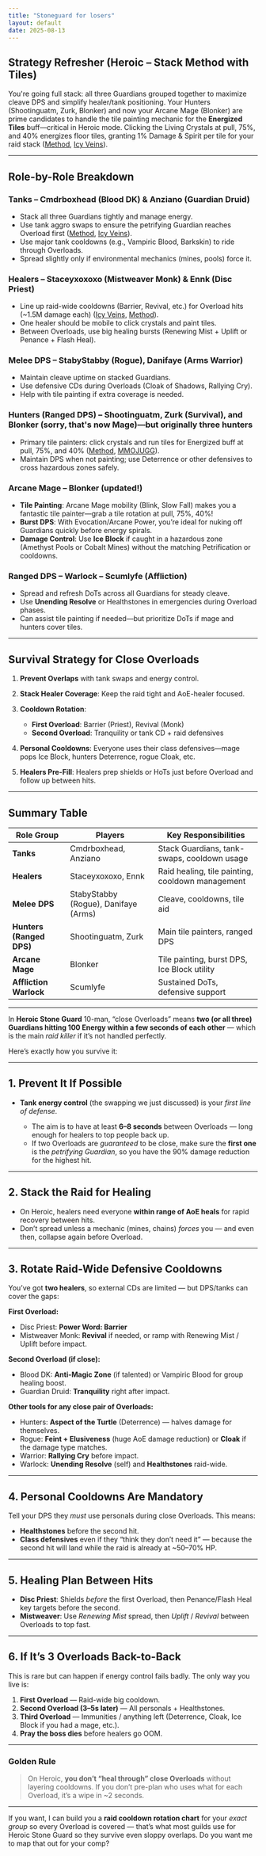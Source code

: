 ```yaml
---
title: "Stoneguard for losers"
layout: default
date: 2025-08-13
---
```


## Strategy Refresher (Heroic – Stack Method with Tiles)

You're going full stack: all three Guardians grouped together to maximize cleave DPS and simplify healer/tank positioning. Your Hunters (Shootinguatm, Zurk, Blonker) and now your Arcane Mage (Blonker) are prime candidates to handle the tile painting mechanic for the **Energized Tiles** buff—critical in Heroic mode. Clicking the Living Crystals at pull, 75%, and 40% energizes floor tiles, granting 1% Damage & Spirit per tile for your raid stack ([Method](https://www.method.gg/mop-classic/the-stone-guard-boss-guide-mogushan-vaults-mop-classic?utm_source=chatgpt.com), [Icy Veins](https://www.icy-veins.com/mists-of-pandaria-classic/the-stone-guard-encounter-guide-strategy-abilities-loot?utm_source=chatgpt.com)).

---

## Role-by-Role Breakdown

### **Tanks** – Cmdrboxhead (Blood DK) & Anziano (Guardian Druid)

* Stack all three Guardians tightly and manage energy.
* Use tank aggro swaps to ensure the petrifying Guardian reaches Overload first ([Method](https://www.method.gg/mop-classic/the-stone-guard-boss-guide-mogushan-vaults-mop-classic?utm_source=chatgpt.com), [Icy Veins](https://www.icy-veins.com/mists-of-pandaria-classic/the-stone-guard-encounter-guide-strategy-abilities-loot?utm_source=chatgpt.com)).
* Use major tank cooldowns (e.g., Vampiric Blood, Barkskin) to ride through Overloads.
* Spread slightly only if environmental mechanics (mines, pools) force it.

### **Healers** – Staceyxoxoxo (Mistweaver Monk) & Ennk (Disc Priest)

* Line up raid-wide cooldowns (Barrier, Revival, etc.) for Overload hits (\~1.5M damage each) ([Icy Veins](https://www.icy-veins.com/mists-of-pandaria-classic/the-stone-guard-encounter-guide-strategy-abilities-loot?utm_source=chatgpt.com), [Method](https://www.method.gg/mop-classic/the-stone-guard-boss-guide-mogushan-vaults-mop-classic?utm_source=chatgpt.com)).
* One healer should be mobile to click crystals and paint tiles.
* Between Overloads, use big healing bursts (Renewing Mist + Uplift or Penance + Flash Heal).

### **Melee DPS** – StabyStabby (Rogue), Danifaye (Arms Warrior)

* Maintain cleave uptime on stacked Guardians.
* Use defensive CDs during Overloads (Cloak of Shadows, Rallying Cry).
* Help with tile painting if extra coverage is needed.

### **Hunters (Ranged DPS)** – Shootinguatm, Zurk (Survival), and Blonker (sorry, that's now Mage)—but originally three hunters

* Primary tile painters: click crystals and run tiles for Energized buff at pull, 75%, and 40% ([Method](https://www.method.gg/mop-classic/the-stone-guard-boss-guide-mogushan-vaults-mop-classic?utm_source=chatgpt.com), [MMOJUGG](https://www.mmojugg.com/news/stone-guard-boss-guide-for-wow-mop-classic.html?utm_source=chatgpt.com)).
* Maintain DPS when not painting; use Deterrence or other defensives to cross hazardous zones safely.

### **Arcane Mage** – Blonker (updated!)

* **Tile Painting**: Arcane Mage mobility (Blink, Slow Fall) makes you a fantastic tile painter—grab a tile rotation at pull, 75%, 40%!
* **Burst DPS**: With Evocation/Arcane Power, you’re ideal for nuking off Guardians quickly before energy spirals.
* **Damage Control**: Use **Ice Block** if caught in a hazardous zone (Amethyst Pools or Cobalt Mines) without the matching Petrification or cooldowns.

### **Ranged DPS – Warlock** – Scumlyfe (Affliction)

* Spread and refresh DoTs across all Guardians for steady cleave.
* Use **Unending Resolve** or Healthstones in emergencies during Overload phases.
* Can assist tile painting if needed—but prioritize DoTs if mage and hunters cover tiles.

---

## Survival Strategy for Close Overloads

1. **Prevent Overlaps** with tank swaps and energy control.
2. **Stack Healer Coverage**: Keep the raid tight and AoE-healer focused.
3. **Cooldown Rotation**:

   * **First Overload**: Barrier (Priest), Revival (Monk)
   * **Second Overload**: Tranquility or tank CD + raid defensives
4. **Personal Cooldowns**: Everyone uses their class defensives—mage pops Ice Block, hunters Deterrence, rogue Cloak, etc.
5. **Healers Pre-Fill**: Healers prep shields or HoTs just before Overload and follow up between hits.

---

## Summary Table

| Role Group               | Players                              | Key Responsibilities                             |
| ------------------------ | ------------------------------------ | ------------------------------------------------ |
| **Tanks**                | Cmdrboxhead, Anziano                 | Stack Guardians, tank-swaps, cooldown usage      |
| **Healers**              | Staceyxoxoxo, Ennk                   | Raid healing, tile painting, cooldown management |
| **Melee DPS**            | StabyStabby (Rogue), Danifaye (Arms) | Cleave, cooldowns, tile aid                      |
| **Hunters (Ranged DPS)** | Shootinguatm, Zurk                   | Main tile painters, ranged DPS                   |
| **Arcane Mage**          | Blonker                              | Tile painting, burst DPS, Ice Block utility      |
| **Affliction Warlock**   | Scumlyfe                             | Sustained DoTs, defensive support                |

---

In **Heroic Stone Guard** 10-man, “close Overloads” means **two (or all three) Guardians hitting 100 Energy within a few seconds of each other** — which is the main *raid killer* if it’s not handled perfectly.

Here’s exactly how you survive it:

---

## **1. Prevent It If Possible**

* **Tank energy control** (the swapping we just discussed) is your *first line of defense*.

  * The aim is to have at least **6–8 seconds** between Overloads — long enough for healers to top people back up.
  * If two Overloads are *guaranteed* to be close, make sure the **first one** is the *petrifying Guardian*, so you have the 90% damage reduction for the highest hit.

---

## **2. Stack the Raid for Healing**

* On Heroic, healers need everyone **within range of AoE heals** for rapid recovery between hits.
* Don’t spread unless a mechanic (mines, chains) *forces* you — and even then, collapse again before Overload.

---

## **3. Rotate Raid-Wide Defensive Cooldowns**

You’ve got **two healers**, so external CDs are limited — but DPS/tanks can cover the gaps:

**First Overload:**

* Disc Priest: **Power Word: Barrier**
* Mistweaver Monk: **Revival** if needed, or ramp with Renewing Mist / Uplift before impact.

**Second Overload (if close):**

* Blood DK: **Anti-Magic Zone** (if talented) or Vampiric Blood for group healing boost.
* Guardian Druid: **Tranquility** right after impact.

**Other tools for any close pair of Overloads:**

* Hunters: **Aspect of the Turtle** (Deterrence) — halves damage for themselves.
* Rogue: **Feint + Elusiveness** (huge AoE damage reduction) or **Cloak** if the damage type matches.
* Warrior: **Rallying Cry** before impact.
* Warlock: **Unending Resolve** (self) and **Healthstones** raid-wide.

---

## **4. Personal Cooldowns Are Mandatory**

Tell your DPS they *must* use personals during close Overloads. This means:

* **Healthstones** before the second hit.
* **Class defensives** even if they “think they don’t need it” — because the second hit will land while the raid is already at \~50–70% HP.

---

## **5. Healing Plan Between Hits**

* **Disc Priest**: Shields *before* the first Overload, then Penance/Flash Heal key targets before the second.
* **Mistweaver**: Use *Renewing Mist* spread, then *Uplift* / *Revival* between Overloads to top fast.

---

## **6. If It’s 3 Overloads Back-to-Back**

This is rare but can happen if energy control fails badly. The only way you live is:

1. **First Overload** — Raid-wide big cooldown.
2. **Second Overload (3–5s later)** — All personals + Healthstones.
3. **Third Overload** — Immunities / anything left (Deterrence, Cloak, Ice Block if you had a mage, etc.).
4. **Pray the boss dies** before healers go OOM.

---

### **Golden Rule**

> On Heroic, **you don’t “heal through” close Overloads** without layering cooldowns. If you don’t pre-plan who uses what for each Overload, it’s a wipe in \~2 seconds.

---

If you want, I can build you a **raid cooldown rotation chart** for your *exact group* so every Overload is covered — that’s what most guilds use for Heroic Stone Guard so they survive even sloppy overlaps.
Do you want me to map that out for your comp?

